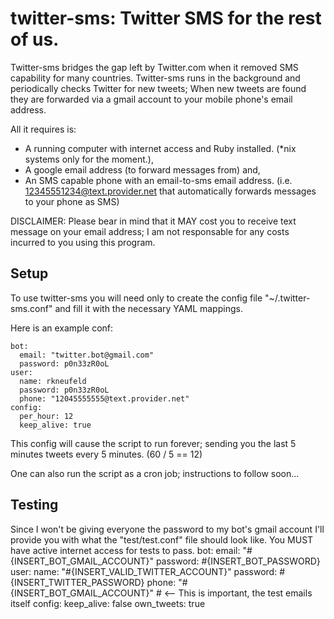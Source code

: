 twitter-sms: Twitter SMS for the rest of us.
=======================================

Twitter-sms bridges the gap left by Twitter.com when it removed SMS capability for many countries. Twitter-sms runs in the background and periodically checks Twitter for new tweets; When new tweets are found they are forwarded via a gmail account to your mobile phone's email address. 

All it requires is:
* A running computer with internet access and Ruby installed. (*nix systems only for the moment.),
* A google email address (to forward messages from) and,
* An SMS capable phone with an email-to-sms email address. (i.e. 12345551234@text.provider.net that automatically forwards messages to your phone as SMS)

DISCLAIMER: Please bear in mind that it MAY cost you to receive text message on your email address; I am not responsable for any costs incurred to you using this program.

Setup
-----
To use twitter-sms you will need only to create the config file "~/.twitter-sms.conf" and fill it with the necessary YAML mappings.

Here is an example conf:

    bot:
      email: "twitter.bot@gmail.com"
      password: p0n33zR0oL
    user:
      name: rkneufeld
      password: p0n33zR0oL
      phone: "12045555555@text.provider.net"
    config:
      per_hour: 12
      keep_alive: true

This config will cause the script to run forever; sending you the last 5 minutes tweets every 5 minutes. (60 / 5 == 12)

One can also run the script as a cron job; instructions to follow soon...

Testing
-------
Since I won't be giving everyone the password to my bot's gmail account I'll provide you with what the "test/test.conf" file should look like. You MUST have active internet access for tests to pass.
    bot:
      email: "#{INSERT_BOT_GMAIL_ACCOUNT}"
      password: #{INSERT_BOT_PASSWORD}
    user:
      name: "#{INSERT_VALID_TWITTER_ACCOUNT}" 
      password: #{INSERT_TWITTER_PASSWORD}
      phone: "#{INSERT_BOT_GMAIL_ACCOUNT}"         # <-- This is important, the test emails itself
    config:
      keep_alive: false
      own_tweets: true
